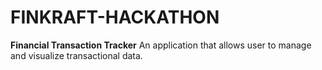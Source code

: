# FINKRAFT-HACKATHON
**Financial Transaction Tracker**  An application that allows user to manage and visualize transactional data.
